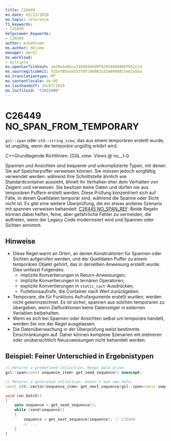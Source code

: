 ```yaml
---
title: C26449
ms.date: 03/22/2018
ms.topic: reference
f1_keywords:
- C26449
helpviewer_keywords:
- C26449
author: mikeblome
ms.author: mblome
manager: markl
ms.workload:
- multiple
ms.openlocfilehash: aed9a5e85ce21694446d9f92959669488fb52c53
ms.sourcegitcommit: 535ef05b1e553f0fc66082cd2e0998817eb2a56a
ms.translationtype: MT
ms.contentlocale: de-DE
ms.lasthandoff: 10/07/2019
ms.locfileid: "72015490"
---
```

# <a name="c26449-no_span_from_temporary"></a>C26449 NO_SPAN_FROM_TEMPORARY

`gsl::span` oder `std::string_view`, das aus einem temporären erstellt wurde, ist ungültig, wenn die temporäre ungültig erklärt wird.

C++Grundlegende Richtlinien: [GSL.view: Views @ no__t-0.

Spannen und Ansichten sind bequeme und unkomplizierte Typen, mit denen Sie auf Speicherpuffer verweisen können. Sie müssen jedoch sorgfältig verwendet werden: während Ihre Schnittstelle ähnlich wie Standardcontainer aussieht, ähnelt ihr Verhalten eher dem Verhalten von Zeigern und verweisen. Sie besitzen keine Daten und dürfen nie aus temporären Puffern erstellt werden. Diese Prüfung konzentriert sich auf Fälle, in denen Quelldaten temporär sind, während die Spanne oder Sicht nicht ist. Es gibt eine weitere Überprüfung, die ein etwas anderes Szenario mit spannen verweisen behandelt: [C26445 NO_SPAN_REF](c26445.md). Beide Regeln können dabei helfen, feine, aber gefährliche Fehler zu vermeiden, die auftreten, wenn der Legacy Code modernisiert wird und Spannen oder Sichten annimmt.

## <a name="remarks"></a>Hinweise

- Diese Regel warnt an Orten, an denen Konstruktoren für Spannen oder Sichten aufgerufen werden, und der Quelldaten Puffer zu einem temporären Objekt gehört, das in derselben Anweisung erstellt wurde. Dies umfasst Folgendes:
  - implizite Konvertierungen in Return-Anweisungen;
  - implizite Konvertierungen in ternären Operatoren;
  - explizite Konvertierungen in `static_cast`-Ausdrücken;
  - Funktionsaufrufe, die Container nach Wert zurückgeben.
- Temporare, die für Funktions Aufrufargumente erstellt wurden, werden nicht gekennzeichnet. Es ist sicher, spannen aus solchen temporaren zu übergeben, wenn Zielfunktionen keine Datenzeiger in externen Variablen beibehalten.
- Wenn es sich bei Spannen oder Ansichten selbst um temporare handelt, werden Sie von der Regel ausgelassen.
- Die Datenüberwachung in der Überprüfung weist bestimmte Einschränkungen auf. Daher können komplexe Szenarien mit mehreren oder unübersichtlich Neuzuweisungen nicht behandelt werden.

## <a name="example-subtle-difference-in-result-types"></a>Beispiel: Feiner Unterschied in Ergebnistypen

```cpp
// Returns a predefined collection. Keeps data alive.
gsl::span<const sequence_item> get_seed_sequence() noexcept;

// Returns a generated collection. Doesn’t own new data.
const std::vector<sequence_item> get_next_sequence(gsl::span<const sequence_item>);

void run_batch()
{
    auto sequence = get_seed_sequence();
    while (send(sequence))
    {
        sequence = get_next_sequence(sequence); // C26449
        // ...
    }
}
```
